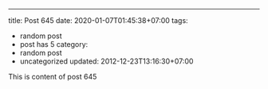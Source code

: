 ---
title: Post 645
date: 2020-01-07T01:45:38+07:00
tags:
  - random post
  - post has 5
category:
  - random post
  - uncategorized
updated: 2012-12-23T13:16:30+07:00

This is content of post 645